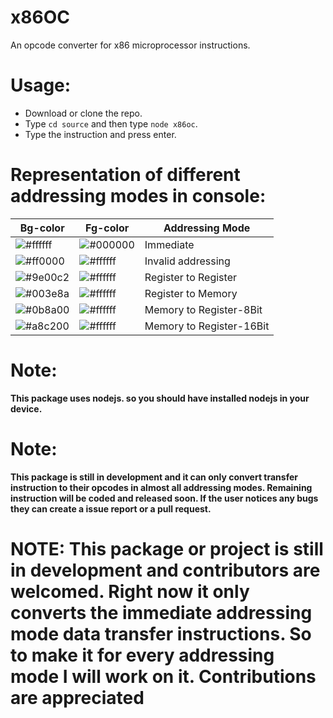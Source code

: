 # x86OC
An opcode converter for x86 microprocessor instructions.

# Usage:
- Download or clone the repo.
- Type ``cd source`` and then type ``node x86oc``.
- Type the instruction and press enter.

# Representation of different addressing modes in console:
Bg-color | Fg-color | Addressing Mode
-------- | -------- | ---------------
![#ffffff](https://via.placeholder.com/15/ffffff/000000?text=White) | ![#000000](https://via.placeholder.com/15/000000/000000?text=Black) | Immediate
![#ff0000](https://via.placeholder.com/15/ff0000/000000?text=Red) | ![#ffffff](https://via.placeholder.com/15/ffffff/000000?text=White) | Invalid addressing
![#9e00c2](https://via.placeholder.com/15/9e00c2/000000?text=Purple) | ![#ffffff](https://via.placeholder.com/15/ffffff/000000?text=White) | Register to Register
![#003e8a](https://via.placeholder.com/15/003e8a/000000?text=Blue) | ![#ffffff](https://via.placeholder.com/15/ffffff/000000?text=White) | Register to Memory
![#0b8a00](https://via.placeholder.com/15/0b8a00/000000?text=Green) | ![#ffffff](https://via.placeholder.com/15/ffffff/000000?text=White) | Memory to Register-8Bit
![#a8c200](https://via.placeholder.com/15/a8c200/000000?text=Yellow) | ![#ffffff](https://via.placeholder.com/15/ffffff/000000?text=White) | Memory to Register-16Bit

# Note:
**This package uses nodejs. so you should have installed nodejs in your device.**
# Note:
**This package is still in development and it can only convert transfer instruction to their opcodes in almost all addressing modes. Remaining instruction will be coded and released soon. If the user notices any bugs they can create a issue report or a pull request.**

# NOTE: This package or project is still in development and contributors are welcomed. Right now it only converts the immediate addressing mode data transfer instructions. So to make it for every addressing mode I will work on it. Contributions are appreciated